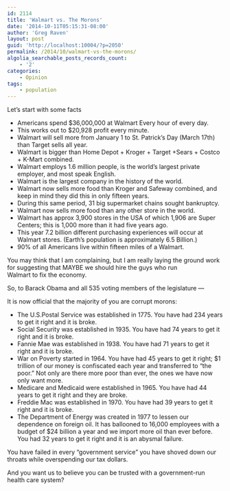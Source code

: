 ```yaml
---
id: 2114
title: 'Walmart vs. The Morons'
date: '2014-10-11T05:15:31-08:00'
author: 'Greg Raven'
layout: post
guid: 'http://localhost:10004/?p=2050'
permalink: /2014/10/walmart-vs-the-morons/
algolia_searchable_posts_records_count:
    - '2'
categories:
    - Opinion
tags:
    - population
---
```


Let’s start with some facts

- Americans spend $36,000,000 at Walmart Every hour of every day.
- This works out to $20,928 profit every minute.
- Walmart will sell more from January 1 to St. Patrick’s Day (March 17th) than Target sells all year.
- Walmart is bigger than Home Depot + Kroger + Target +Sears + Costco + K-Mart combined.
- Walmart employs 1.6 million people, is the world’s largest private employer, and most speak English.
- Walmart is the largest company in the history of the world.
- Walmart now sells more food than Kroger and Safeway combined, and keep in mind they did this in only fifteen years.
- During this same period, 31 big supermarket chains sought bankruptcy.
- Walmart now sells more food than any other store in the world.
- Walmart has approx 3,900 stores in the USA of which 1,906 are Super Centers; this is 1,000 more than it had five years ago.
- This year 7.2 billion different purchasing experiences will occur at Walmart stores. (Earth’s population is approximately 6.5 Billion.)
- 90% of all Americans live within fifteen miles of a Walmart.

You may think that I am complaining, but I am really laying the ground work for suggesting that MAYBE we should hire the guys who run  
Walmart to fix the economy.

So, to Barack Obama and all 535 voting members of the legislature —

It is now official that the majority of you are corrupt morons:

- The U.S.Postal Service was established in 1775. You have had 234 years to get it right and it is broke.
- Social Security was established in 1935. You have had 74 years to get it right and it is broke.
- Fannie Mae was established in 1938. You have had 71 years to get it right and it is broke.
- War on Poverty started in 1964. You have had 45 years to get it right; $1 trillion of our money is confiscated each year and transferred to “the poor.” Not only are there more poor than ever, the ones we have now only want more.
- Medicare and Medicaid were established in 1965. You have had 44 years to get it right and they are broke.
- Freddie Mac was established in 1970. You have had 39 years to get it right and it is broke.
- The Department of Energy was created in 1977 to lessen our dependence on foreign oil. It has ballooned to 16,000 employees with a budget of $24 billion a year and we import more oil than ever before. You had 32 years to get it right and it is an abysmal failure.

You have failed in every “government service” you have shoved down our throats while overspending our tax dollars.

And you want us to believe you can be trusted with a government-run health care system?